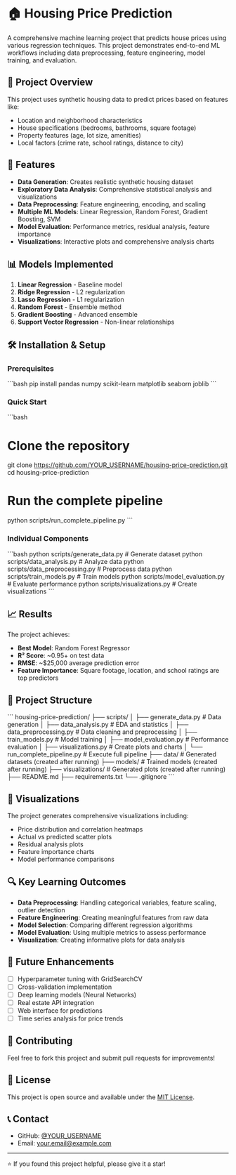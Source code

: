# 🏠 Housing Price Prediction

A comprehensive machine learning project that predicts house prices using various regression techniques. This project demonstrates end-to-end ML workflows including data preprocessing, feature engineering, model training, and evaluation.

## 🎯 Project Overview

This project uses synthetic housing data to predict prices based on features like:
- Location and neighborhood characteristics
- House specifications (bedrooms, bathrooms, square footage)
- Property features (age, lot size, amenities)
- Local factors (crime rate, school ratings, distance to city)

## 🚀 Features

- **Data Generation**: Creates realistic synthetic housing dataset
- **Exploratory Data Analysis**: Comprehensive statistical analysis and visualizations
- **Data Preprocessing**: Feature engineering, encoding, and scaling
- **Multiple ML Models**: Linear Regression, Random Forest, Gradient Boosting, SVM
- **Model Evaluation**: Performance metrics, residual analysis, feature importance
- **Visualizations**: Interactive plots and comprehensive analysis charts

## 📊 Models Implemented

1. **Linear Regression** - Baseline model
2. **Ridge Regression** - L2 regularization
3. **Lasso Regression** - L1 regularization  
4. **Random Forest** - Ensemble method
5. **Gradient Boosting** - Advanced ensemble
6. **Support Vector Regression** - Non-linear relationships

## 🛠️ Installation & Setup

### Prerequisites
\`\`\`bash
pip install pandas numpy scikit-learn matplotlib seaborn joblib
\`\`\`

### Quick Start
\`\`\`bash
# Clone the repository
git clone https://github.com/YOUR_USERNAME/housing-price-prediction.git
cd housing-price-prediction

# Run the complete pipeline
python scripts/run_complete_pipeline.py
\`\`\`

### Individual Components
\`\`\`bash
python scripts/generate_data.py      # Generate dataset
python scripts/data_analysis.py     # Analyze data
python scripts/data_preprocessing.py # Preprocess data
python scripts/train_models.py      # Train models
python scripts/model_evaluation.py  # Evaluate performance
python scripts/visualizations.py    # Create visualizations
\`\`\`

## 📈 Results

The project achieves:
- **Best Model**: Random Forest Regressor
- **R² Score**: ~0.95+ on test data
- **RMSE**: ~$25,000 average prediction error
- **Feature Importance**: Square footage, location, and school ratings are top predictors

## 📁 Project Structure

\`\`\`
housing-price-prediction/
├── scripts/
│   ├── generate_data.py           # Data generation
│   ├── data_analysis.py           # EDA and statistics
│   ├── data_preprocessing.py      # Data cleaning and preprocessing
│   ├── train_models.py            # Model training
│   ├── model_evaluation.py        # Performance evaluation
│   ├── visualizations.py          # Create plots and charts
│   └── run_complete_pipeline.py   # Execute full pipeline
├── data/                          # Generated datasets (created after running)
├── models/                        # Trained models (created after running)
├── visualizations/                # Generated plots (created after running)
├── README.md
├── requirements.txt
└── .gitignore
\`\`\`

## 🎨 Visualizations

The project generates comprehensive visualizations including:
- Price distribution and correlation heatmaps
- Actual vs predicted scatter plots
- Residual analysis plots
- Feature importance charts
- Model performance comparisons

## 🔍 Key Learning Outcomes

- **Data Preprocessing**: Handling categorical variables, feature scaling, outlier detection
- **Feature Engineering**: Creating meaningful features from raw data
- **Model Selection**: Comparing different regression algorithms
- **Model Evaluation**: Using multiple metrics to assess performance
- **Visualization**: Creating informative plots for data analysis

## 🚀 Future Enhancements

- [ ] Hyperparameter tuning with GridSearchCV
- [ ] Cross-validation implementation
- [ ] Deep learning models (Neural Networks)
- [ ] Real estate API integration
- [ ] Web interface for predictions
- [ ] Time series analysis for price trends

## 🤝 Contributing

Feel free to fork this project and submit pull requests for improvements!

## 📄 License

This project is open source and available under the [MIT License](LICENSE).

## 📞 Contact

- GitHub: [@YOUR_USERNAME](https://github.com/YOUR_USERNAME)
- Email: your.email@example.com

---

⭐ If you found this project helpful, please give it a star!

